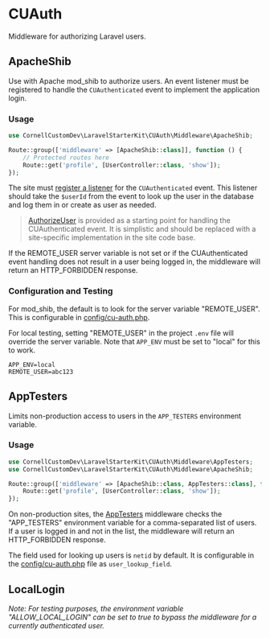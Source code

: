 # CUAuth

Middleware for authorizing Laravel users.

## ApacheShib

Use with Apache mod_shib to authorize users. An event listener must be registered to handle the `CUAuthenticated` event 
to implement the application login.

### Usage

```php
use CornellCustomDev\LaravelStarterKit\CUAuth\Middleware\ApacheShib;

Route::group(['middleware' => [ApacheShib::class]], function () {
    // Protected routes here
    Route::get('profile', [UserController::class, 'show']);
});
```

The site must [register a listener](https://laravel.com/docs/11.x/events#registering-events-and-listeners) for
the `CUAuthenticated` event. This listener should take the `$userId` from the event to look up the user in the database and
log them in or create as user as needed.

> [AuthorizeUser](./Listeners/AuthorizeUser.php) is provided as a starting point for handling the CUAuthenticated event.
> It is simplistic and should be replaced with a site-specific implementation in the site code base.

If the REMOTE_USER server variable is not set or if the CUAuthenticated
event handling does not result in a user being logged in, the middleware will return an HTTP_FORBIDDEN response.


### Configuration and Testing

For mod_shib, the default is to look for the server variable "REMOTE_USER". This is configurable in [config/cu-auth.php](../../config/cu-auth.php).

For local testing, setting "REMOTE_USER" in the project `.env` file will override the server variable. Note that
`APP_ENV` must be set to "local" for this to work.

```env
APP_ENV=local
REMOTE_USER=abc123
```



## AppTesters

Limits non-production access to users in the `APP_TESTERS` environment variable.

### Usage

```php
use CornellCustomDev\LaravelStarterKit\CUAuth\Middleware\AppTesters;
use CornellCustomDev\LaravelStarterKit\CUAuth\Middleware\ApacheShib;

Route::group(['middleware' => [ApacheShib::class, AppTesters::class], function () {
    Route::get('profile', [UserController::class, 'show']);
});
```

On non-production sites, the [AppTesters](./Middleware/AppTesters.php) middleware checks the "APP_TESTERS" environment variable for a comma-separated list of users. If a user is logged in and not in the list, the middleware will return an HTTP_FORBIDDEN response.

The field used for looking up users is `netid` by default. It is configurable in the [config/cu-auth.php](../../config/cu-auth.php) file as `user_lookup_field`.



## LocalLogin
_Note: For testing purposes, the environment variable "ALLOW_LOCAL_LOGIN" can be set to true to bypass the middleware for a currently authenticated user._
